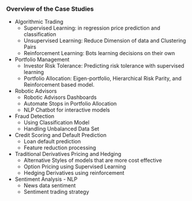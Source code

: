 ### Overview of the Case Studies
* Algorithmic Trading
    * Supervised Learning: in regression price prediction and classification
    * Unsupervised Learning: Reduce Dimension of data and Clustering Pairs
    * Reinforcement Learning: Bots learning decisions on their own
* Portfolio Management
    * Investor Risk Tolerance: Predicting risk tolerance with supervised learning
    * Portfolio Allocation: Eigen-portfolio, Hierarchical Risk Parity, and Reinforcement based model. 
* Robotic Advisors
    * Robotic Advisors Dashboards
    * Automate Stops in Portfolio Allocation
    * NLP Chatbot for interactive models
* Fraud Detection
    * Using Classification Model
    * Handling Unbalanced Data Set
* Credit Scoring and Default Prediction
    * Loan default prediction
    * Feature reduction processing
* Traditional Derivatives Pricing and Hedging 
    * Alternative Styles of models that are more cost effective
    * Option Pricing using Supervised Learning
    * Hedging Derivatives using reinforcement
* Sentiment Analysis - NLP
    * News data sentiment
    * Sentiment trading strategy
